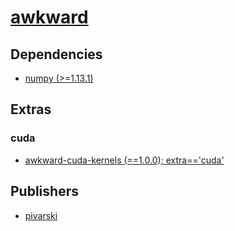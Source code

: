 # [awkward](https://pypi.org/project/awkward)

## Dependencies
- [numpy (>=1.13.1)](packages/n/numpy.md)


## Extras

### cuda
- [awkward-cuda-kernels (==1.0.0); extra=='cuda'](packages/a/awkward-cuda-kernels.md)


## Publishers
- [pivarski](https://pypi.org/user/pivarski)

